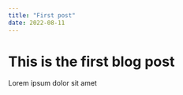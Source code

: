 ```yaml
---
title: "First post"
date: 2022-08-11
---
```

# This is the first blog post
Lorem ipsum dolor sit amet
